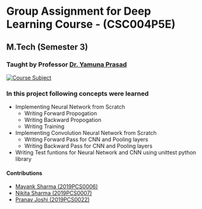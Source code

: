 # Group Assignment for Deep Learning Course - (CSC004P5E)
## M.Tech (Semester 3)
### Taught by Professor [Dr. Yamuna Prasad](https://iitjammu.ac.in/faculty-page/~yamunaprasad)

[![Course Subject](https://img.shields.io/badge/Completed-yes-green.svg?style=flat&logo=appveyor)](https://github.com/mayank1101/Advance-Data-Structures-and-Algorithms-CSL-006P1M-/actions?query=workflow%3A%22C%2FC%2B%2B+WorkFlow%22)

### In this project following concepts were learned
* Implementing Neural Network from Scratch
  * Writing Forward Propogation
  * Writing Backward Propogation
  * Writing Training
* Implementing Convolution Neural Network from Scratch
  * Writing Forward Pass for CNN and Pooling layers
  * Writing Backward Pass for CNN and Pooling layers
* Writing Test funtions for Neural Network and CNN using unittest python library

#### Contributions

* [Mayank Sharma (2019PCS0006)](https://github.com/mayank1101) 
* [Nikita Sharma (2019PCS0007)](https://github.com/nikitasharma9010)
* [Pranav Joshi (2019PCS0022)](https://github.com/PranavJoshi1)
